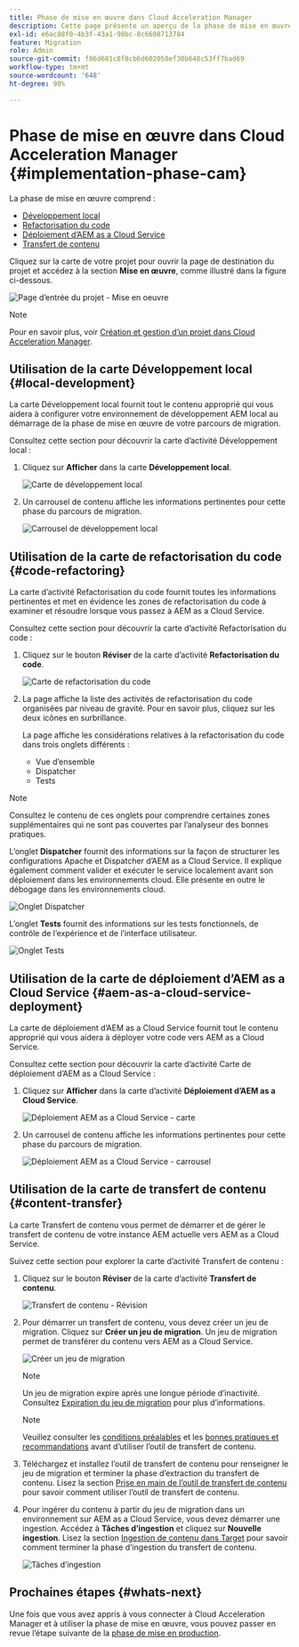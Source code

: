 ```yaml
---
title: Phase de mise en œuvre dans Cloud Acceleration Manager
description: Cette page présente un aperçu de la phase de mise en œuvre dans Cloud Acceleration Manager.
exl-id: e6ac88f0-4b3f-43a1-98bc-8c6608713784
feature: Migration
role: Admin
source-git-commit: f86d681c8f8cb6d602058ef30b648c53ff7bad69
workflow-type: tm+mt
source-wordcount: '648'
ht-degree: 90%

---
```


# Phase de mise en œuvre dans Cloud Acceleration Manager {#implementation-phase-cam}

La phase de mise en œuvre comprend :

* [Développement local](#local-development)
* [Refactorisation du code](#code-refactoring)
* [Déploiement d’AEM as a Cloud Service](#aem-as-a-cloud-service-deployment)
* [Transfert de contenu](#content-transfer)


Cliquez sur la carte de votre projet pour ouvrir la page de destination du projet et accédez à la section **Mise en œuvre**, comme illustré dans la figure ci-dessous.

![Page d’entrée du projet - Mise en oeuvre](/help/journey-migration/cloud-acceleration-manager/assets/implementation-1.png)

>[!NOTE]
>Pour en savoir plus, voir [Création et gestion d’un projet dans Cloud Acceleration Manager](getting-started-cam.md#create-project).


## Utilisation de la carte Développement local {#local-development}

La carte Développement local fournit tout le contenu approprié qui vous aidera à configurer votre environnement de développement AEM local au démarrage de la phase de mise en œuvre de votre parcours de migration.

Consultez cette section pour découvrir la carte d’activité Développement local :

1. Cliquez sur **Afficher** dans la carte **Développement local**.

   ![Carte de développement local](/help/journey-migration/cloud-acceleration-manager/assets/implementation-2.png)

1. Un carrousel de contenu affiche les informations pertinentes pour cette phase du parcours de migration.

   ![Carrousel de développement local](/help/journey-migration/cloud-acceleration-manager/assets/implementation-3.png)


## Utilisation de la carte de refactorisation du code {#code-refactoring}

La carte d’activité Refactorisation du code fournit toutes les informations pertinentes et met en évidence les zones de refactorisation du code à examiner et résoudre lorsque vous passez à AEM as a Cloud Service.

Consultez cette section pour découvrir la carte d’activité Refactorisation du code :

1. Cliquez sur le bouton **Réviser** de la carte d’activité **Refactorisation du code**.

   ![Carte de refactorisation du code](/help/journey-migration/cloud-acceleration-manager/assets/implementation-4.png)

1. La page affiche la liste des activités de refactorisation du code organisées par niveau de gravité. Pour en savoir plus, cliquez sur les deux icônes en surbrillance.

   La page affiche les considérations relatives à la refactorisation du code dans trois onglets différents :

   * Vue d’ensemble
   * Dispatcher
   * Tests

>[!NOTE]
>Consultez le contenu de ces onglets pour comprendre certaines zones supplémentaires qui ne sont pas couvertes par l’analyseur des bonnes pratiques.

L’onglet **Dispatcher** fournit des informations sur la façon de structurer les configurations Apache et Dispatcher d’AEM as a Cloud Service. Il explique également comment valider et exécuter le service localement avant son déploiement dans les environnements cloud. Elle présente en outre le débogage dans les environnements cloud.

![Onglet Dispatcher](/help/journey-migration/cloud-acceleration-manager/assets/coderefactoring-2.png)

L’onglet **Tests** fournit des informations sur les tests fonctionnels, de contrôle de l’expérience et de l’interface utilisateur.

![Onglet Tests](/help/journey-migration/cloud-acceleration-manager/assets/coderefactoring-3.png)


## Utilisation de la carte de déploiement d’AEM as a Cloud Service {#aem-as-a-cloud-service-deployment}

La carte de déploiement d’AEM as a Cloud Service fournit tout le contenu approprié qui vous aidera à déployer votre code vers AEM as a Cloud Service.

Consultez cette section pour découvrir la carte d’activité Carte de déploiement d’AEM as a Cloud Service :

1. Cliquez sur **Afficher** dans la carte d’activité **Déploiement d’AEM as a Cloud Service**.

   ![Déploiement AEM as a Cloud Service - carte](/help/journey-migration/cloud-acceleration-manager/assets/implementation-6.png)

1. Un carrousel de contenu affiche les informations pertinentes pour cette phase du parcours de migration.

   ![Déploiement AEM as a Cloud Service - carrousel](/help/journey-migration/cloud-acceleration-manager/assets/aem-deployment-card.png)


## Utilisation de la carte de transfert de contenu {#content-transfer}

La carte Transfert de contenu vous permet de démarrer et de gérer le transfert de contenu de votre instance AEM actuelle vers AEM as a Cloud Service.

Suivez cette section pour explorer la carte d’activité Transfert de contenu :

1. Cliquez sur le bouton **Réviser** de la carte d’activité **Transfert de contenu**.

   ![Transfert de contenu - Révision](/help/journey-migration/cloud-acceleration-manager/assets/contenttransfer-1.png)

1. Pour démarrer un transfert de contenu, vous devez créer un jeu de migration. Cliquez sur **Créer un jeu de migration**. Un jeu de migration permet de transférer du contenu vers AEM as a Cloud Service.

   ![Créer un jeu de migration](/help/journey-migration/cloud-acceleration-manager/assets/contenttransfer-2.png)

   >[!NOTE]
   >Un jeu de migration expire après une longue période d’inactivité. Consultez [Expiration du jeu de migration](/help/journey-migration/content-transfer-tool/using-content-transfer-tool/overview-content-transfer-tool.md#migration-set-expiry) pour plus d’informations.

   >[!NOTE]
   >Veuillez consulter les [conditions préalables](https://experienceleague.adobe.com/docs/experience-manager-cloud-service/content/migration-journey/cloud-migration/content-transfer-tool/prerequisites-content-transfer-tool.html?lang=fr) et les [bonnes pratiques et recommandations](https://experienceleague.adobe.com/docs/experience-manager-cloud-service/content/migration-journey/cloud-migration/content-transfer-tool/overview-content-transfer-tool.html?lang=fr) avant d’utiliser l’outil de transfert de contenu.

1. Téléchargez et installez l’outil de transfert de contenu pour renseigner le jeu de migration et terminer la phase d’extraction du transfert de contenu. Lisez la section [Prise en main de l’outil de transfert de contenu](https://experienceleague.adobe.com/docs/experience-manager-cloud-service/content/migration-journey/cloud-migration/content-transfer-tool/getting-started-content-transfer-tool.html?lang=fr) pour savoir comment utiliser l’outil de transfert de contenu.

1. Pour ingérer du contenu à partir du jeu de migration dans un environnement sur AEM as a Cloud Service, vous devez démarrer une ingestion. Accédez à **Tâches d’ingestion** et cliquez sur **Nouvelle ingestion**. Lisez la section [Ingestion de contenu dans Target](/help/journey-migration/content-transfer-tool/using-content-transfer-tool/ingesting-content.md) pour savoir comment terminer la phase d’ingestion du transfert de contenu.

   ![Tâches d’ingestion](/help/journey-migration/cloud-acceleration-manager/assets/contenttransfer-3.png)

<!--### Estimating Content Transfer Time {#calculating}

A Content Transfer Tool calculator has been provided to estimate how long it could take to complete the content transfer activity. You can use the content repository size slider to select the size that applies to your project. The transfer times vary for the extraction and ingestion phases. 

   ![Content Transfer Tool calculator](/help/journey-migration/cloud-acceleration-manager/assets/contenttransfer-4.png)

   >[!NOTE]
   >These times are estimates only. Factor such as network speeds and time to scale up instances have not been accounted for in these estimates.

To estimate the size of the AEM Repository, you can run the Disk Usage report under `http://HOST:PORT/etc/reports/diskusage.html`. 

You can also estimate the size of specific repository paths by using the `path` parameter, for example, `http://HOST:PORT/etc/reports/diskusage.html?path=/content/dam`. -->

## Prochaines étapes {#whats-next}

Une fois que vous avez appris à vous connecter à Cloud Acceleration Manager et à utiliser la phase de mise en œuvre, vous pouvez passer en revue l’étape suivante de la [phase de mise en production](https://experienceleague.adobe.com/docs/experience-manager-cloud-service/content/migration-journey/cloud-acceleration-manager/using-cam/cam-golive-phase.html?lang=fr).
